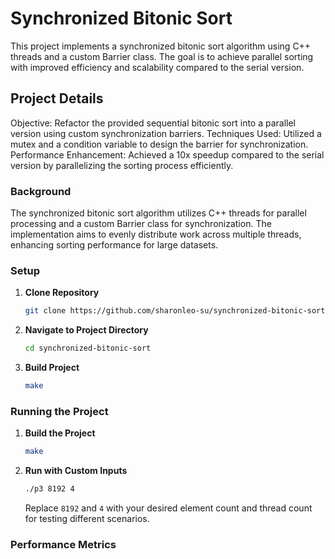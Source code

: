 # Synchronized Bitonic Sort

This project implements a synchronized bitonic sort algorithm using C++ threads and a custom Barrier class. The goal is to achieve parallel sorting with improved efficiency and scalability compared to the serial version.

## Project Details

Objective: Refactor the provided sequential bitonic sort into a parallel version using custom synchronization barriers.
Techniques Used: Utilized a mutex and a condition variable to design the barrier for synchronization.
Performance Enhancement: Achieved a 10x speedup compared to the serial version by parallelizing the sorting process efficiently.

### Background
The synchronized bitonic sort algorithm utilizes C++ threads for parallel processing and a custom Barrier class for synchronization. The implementation aims to evenly distribute work across multiple threads, enhancing sorting performance for large datasets.

### Setup
1. **Clone Repository**
   ```bash
   git clone https://github.com/sharonleo-su/synchronized-bitonic-sort.git
   ```

2. **Navigate to Project Directory**
   ```bash
   cd synchronized-bitonic-sort
   ```

3. **Build Project**
   ```bash
   make
   ```

### Running the Project

1. **Build the Project**
   ```bash
   make
   ```

2. **Run with Custom Inputs**
   ```bash
   ./p3 8192 4
   ```
   Replace `8192` and `4` with your desired element count and thread count for testing different scenarios.

### Performance Metrics
